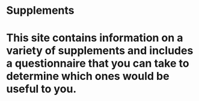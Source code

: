 # Supplements

# This site contains information on a variety of supplements and includes a questionnaire that you can take to determine which ones would be useful to you.
